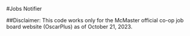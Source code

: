 #Jobs Notifier

##Disclaimer: This code works only for the McMaster official co-op job board website (OscarPlus) as of October 21, 2023.

